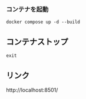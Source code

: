 ### コンテナを起動
```
docker compose up -d --build
```


## コンテナストップ
```
exit
```

## リンク
http://localhost:8501/